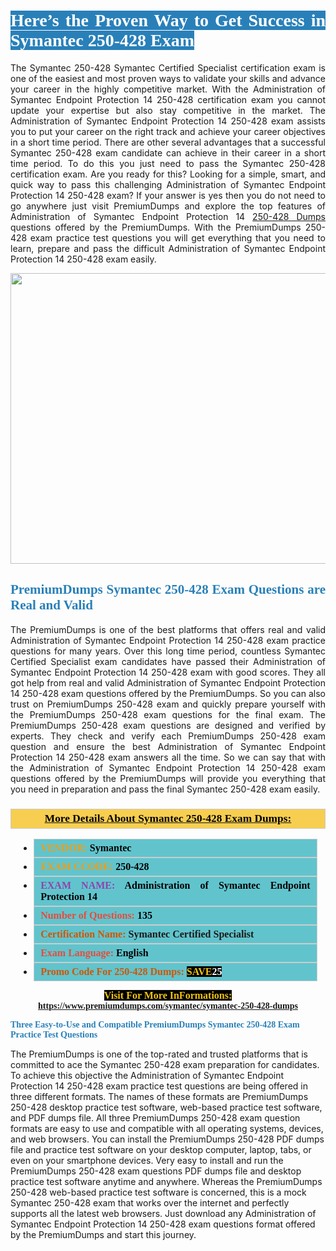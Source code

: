 <h1 style="text-align: justify;"><span style="color:#ffffff;"><span style="font-family:Georgia,serif;"><strong><span style="background-color:#2980b9;">Here’s the Proven Way to Get Success in Symantec 250-428 Exam</span></strong></span></span></h1>

<p style="text-align: justify;">The Symantec 250-428 Symantec Certified Specialist certification exam is one of the easiest and most proven ways to validate your skills and advance your career in the highly competitive market. With the Administration of Symantec Endpoint Protection 14 250-428 certification exam you cannot update your expertise but also stay competitive in the market. The Administration of Symantec Endpoint Protection 14 250-428 exam assists you to put your career on the right track and achieve your career objectives in a short time period. There are other several advantages that a successful Symantec 250-428 exam candidate can achieve in their career in a short time period. To do this you just need to pass the Symantec 250-428 certification exam. Are you ready for this? Looking for a simple, smart, and quick way to pass this challenging Administration of Symantec Endpoint Protection 14 250-428 exam? If your answer is yes then you do not need to go anywhere just visit PremiumDumps and explore the top features of Administration of Symantec Endpoint Protection 14 <a href="https://www.premiumdumps.com/symantec/symantec-250-428-dumps">250-428 Dumps</a> questions offered by the PremiumDumps. With the PremiumDumps 250-428 exam practice test questions you will get everything that you need to learn, prepare and pass the difficult Administration of Symantec Endpoint Protection 14 250-428 exam easily.</p>

<p style="text-align: center;"><a href="https://www.premiumdumps.com/symantec/symantec-250-428-dumps"><img alt="" src="https://i.imgur.com/KJGzbJ2.jpeg" style="width: 700px; height: 465px;" /></a></p>

<h2 style="text-align: justify;"><span style="color:#2980b9;"><span style="font-family:Georgia,serif;"><strong>PremiumDumps Symantec 250-428 Exam Questions are Real and Valid</strong></span></span></h2>

<p style="text-align: justify;">The PremiumDumps is one of the best platforms that offers real and valid Administration of Symantec Endpoint Protection 14 250-428 exam practice questions for many years. Over this long time period, countless Symantec Certified Specialist exam candidates have passed their Administration of Symantec Endpoint Protection 14 250-428 exam with good scores. They all got help from real and valid Administration of Symantec Endpoint Protection 14 250-428 exam questions offered by the PremiumDumps. So you can also trust on PremiumDumps 250-428 exam and quickly prepare yourself with the PremiumDumps 250-428 exam questions for the final exam. The PremiumDumps 250-428 exam questions are designed and verified by experts. They check and verify each PremiumDumps 250-428 exam question and ensure the best Administration of Symantec Endpoint Protection 14 250-428 exam answers all the time. So we can say that with the Administration of Symantec Endpoint Protection 14 250-428 exam questions offered by the PremiumDumps will provide you everything that you need in preparation and pass the final Symantec 250-428 exam easily.</p>

<h3 style="background: #f7ce50; border: 1px solid rgb(204, 204, 204); padding: 5px 10px; text-align: center;"><span style="font-family:Georgia,serif;"><u><u><span style="color:#000000;"><span style="font-size:11pt"><span style="line-height:normal"><b><span style="font-size:13.0pt"><span cambria="">More Details About Symantec 250-428 Exam Dumps:</span></span></b></span></span></span></u></u></span></h3>

<ul>
	<li style="margin:0cm 10pt">
	<div style="background:#61c4cd; border: 1px solid rgb(204, 204, 204); padding: 5px 10px; text-align: justify;"><span style="font-family:Georgia,serif;"><span style="font-size:11pt"><span style="line-height:normal"><b><span style="font-size:12.0pt"><span new="" roman="" times=""><span style="color:#f39c12;">VENDOR:</span> <span style="color:#000000;">Symantec</span></span></span></b></span></span></span></div>
	</li>
	<li style="margin:0cm 10pt">
	<div style="background: #61c4cd; border: 1px solid rgb(204, 204, 204); padding: 5px 10px; text-align: justify;"><span style="font-family:Georgia,serif;"><span style="font-size:11pt"><span style="line-height:normal"><b><span style="font-size:12.0pt"><span new="" roman="" times=""><span style="color:#f39c12;">EXAM CCODE:</span> <span style="color:#000000;">250-428</span></span></span></b></span></span></span></div>
	</li>
	<li style="margin:0cm 10pt">
	<div style="background: #61c4cd; border: 1px solid rgb(204, 204, 204); padding: 5px 10px; text-align: justify;"><span style="font-family:Georgia,serif;"><span style="font-size:11pt"><span style="line-height:normal"><b><span style="font-size:12.0pt"><span new="" roman="" times=""><span style="color:#8e44ad;">EXAM NAME:</span> <span style="color:#000000;">Administration of Symantec Endpoint Protection 14</span></span></span></b></span></span></span></div>
	</li>
	<li style="margin:0cm 10pt">
	<div style="background: #61c4cd; border: 1px solid rgb(204, 204, 204); padding: 5px 10px;"><span style="font-family:Georgia,serif;"><span style="font-size:11pt"><span style="line-height:normal"><b><span style="font-size:12.0pt"><span new="" roman="" times=""><span style="color:#e74c3c;">Number of Questions:</span><span style="color:#000000;"><span style="color:#f1c40f;"> </span>135</span></span></span></b></span></span></span></div>
	</li>
	<li style="margin:0cm 10pt">
	<div style="background: #61c4cd; border: 1px solid rgb(204, 204, 204); padding: 5px 10px; text-align: justify;"><span style="font-family:Georgia,serif;"><span style="font-size:11pt"><span style="line-height:normal"><b><span style="font-size:12.0pt"><span new="" roman="" times=""><span style="color:#d35400;">Certification Name:</span> Symantec Certified Specialist</span></span></b></span></span></span></div>
	</li>
	<li style="margin:0cm 10pt">
	<div style="background: #61c4cd; border: 1px solid rgb(204, 204, 204); padding: 5px 10px; text-align: justify;"><span style="font-family:Georgia,serif;"><span style="font-size:11pt"><span style="line-height:normal"><b><span style="font-size:12.0pt"><span new="" roman="" times=""><span style="color:#e74c3c;">Exam Language:</span> <span style="color:#000000;">English</span></span></span></b></span></span></span></div>
	</li>
	<li style="margin:0cm 10pt">
	<div style="background: #61c4cd; border: 1px solid rgb(204, 204, 204); padding: 5px 10px;"><span style="font-family:Georgia,serif;"><span style="font-size:11pt"><span style="line-height:normal"><b><span style="font-size:12.0pt"><span new="" roman="" times=""><span style="color:#d35400;">Promo Code For 250-428 Dumps:</span><span style="color:#f1c40f;"> <span style="background-color:#000000;">SAVE</span></span><span style="color:#ffffff;"><span style="background-color:#000000;">25</span></span></span></span></b></span></span></span></div>
	</li>
</ul>

<p style="text-align: center;"><span style="font-family:Georgia,serif;"><strong><span style="font-size:16px;"><span style="color:#f1c40f;"><span style="background-color:#000000;">Visit For More InFormations:</span></span></span> <a href="https://www.premiumdumps.com/symantec/symantec-250-428-dumps">https://www.premiumdumps.com/symantec/symantec-250-428-dumps</a></strong></span></p>

<p><span style="color:#2980b9;"><span style="font-family:Georgia,serif;"><strong><strong><strong>Three Easy-to-Use and Compatible PremiumDumps Symantec 250-428 Exam Practice Test Questions</strong></strong></strong></span></span></p>

<p>The PremiumDumps is one of the top-rated and trusted platforms that is committed to ace the Symantec 250-428 exam preparation for candidates. To achieve this objective the Administration of Symantec Endpoint Protection 14 250-428 exam practice test questions are being offered in three different formats. The names of these formats are PremiumDumps 250-428 desktop practice test software, web-based practice test software, and PDF dumps file. All three PremiumDumps 250-428 exam question formats are easy to use and compatible with all operating systems, devices, and web browsers. You can install the PremiumDumps 250-428 PDF dumps file and practice test software on your desktop computer, laptop, tabs, or even on your smartphone devices. Very easy to install and run the PremiumDumps 250-428 exam questions PDF dumps file and desktop practice test software anytime and anywhere. Whereas the PremiumDumps 250-428 web-based practice test software is concerned, this is a mock Symantec 250-428 exam that works over the internet and perfectly supports all the latest web browsers. Just download any Administration of Symantec Endpoint Protection 14 250-428 exam questions format offered by the PremiumDumps and start this journey.</p>
